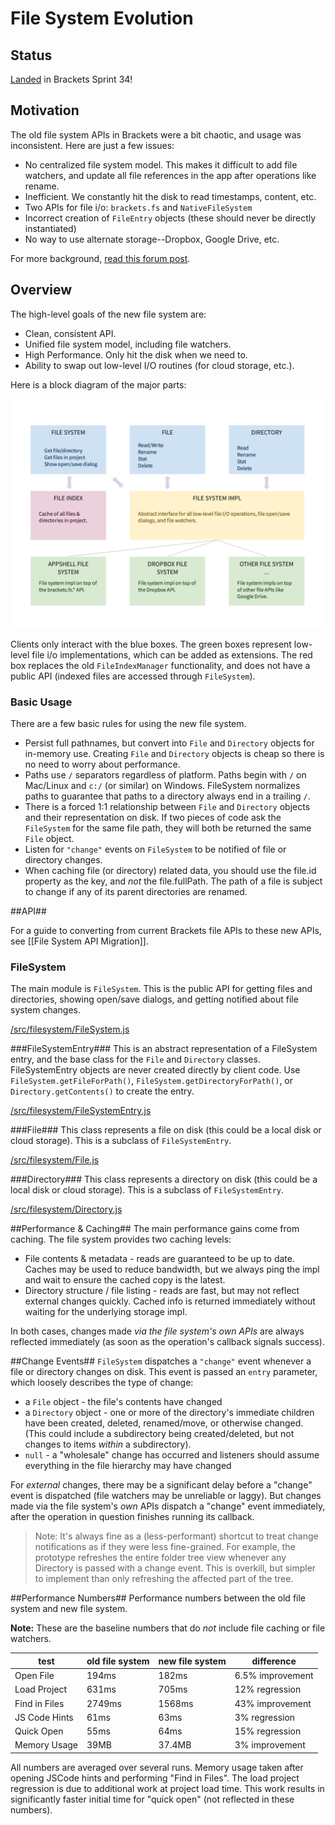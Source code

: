 # File System Evolution #

## Status ##
[Landed](https://github.com/adobe/brackets/pull/5797) in Brackets Sprint 34!

## Motivation ##

The old file system APIs in Brackets were a bit chaotic, and usage was inconsistent. Here are just a few issues:

* No centralized file system model. This makes it difficult to add file watchers, and update all file references in the app after operations like rename.
* Inefficient. We constantly hit the disk to read timestamps, content, etc.
* Two APIs for file i/o: `brackets.fs` and `NativeFileSystem`
* Incorrect creation of `FileEntry` objects (these should never be directly instantiated)
* No way to use alternate storage--Dropbox, Google Drive, etc.

For more background, [read this forum post](https://groups.google.com/d/msg/brackets-dev/95PyDKfMO0M/Lw9tBoBDUWwJ).

## Overview ##

The high-level goals of the new file system are:

* Clean, consistent API.
* Unified file system model, including file watchers.
* High Performance. Only hit the disk when we need to.
* Ability to swap out low-level I/O routines (for cloud storage, etc.).

Here is a block diagram of the major parts:

![File System Block Diagram](screenshots/filesystem/filesystem-block-diagram.png)

Clients only interact with the blue boxes. The green boxes represent low-level file i/o implementations, which can be added as extensions. The red box replaces the old `FileIndexManager` functionality, and does not have a public API (indexed files are accessed through `FileSystem`).


### Basic Usage ###
There are a few basic rules for using the new file system.

* Persist full pathnames, but convert into `File` and `Directory` objects for in-memory use. Creating `File` and `Directory` objects is cheap so there is no need to worry about performance.
* Paths use `/` separators regardless of platform. Paths begin with `/` on Mac/Linux and `c:/` (or similar) on Windows. FileSystem normalizes paths to guarantee that paths to a directory always end in a trailing `/`.
* There is a forced 1:1 relationship between `File` and `Directory` objects and their representation on disk. If two pieces of code ask the `FileSystem` for the same file path, they will both be returned the same `File` object.
* Listen for `"change"` events on `FileSystem` to be notified of file or directory changes. 
* When caching file (or directory) related data, you should use the file.id property as the key, and _not_ the file.fullPath. The path of a file is subject to change if any of its parent directories are renamed.

##API##

For a guide to converting from current Brackets file APIs to these new APIs, see [[File System API Migration]].

### FileSystem ###
The main module is `FileSystem`. This is the public API for getting files and directories, showing open/save dialogs, and getting notified about file system changes.

[/src/filesystem/FileSystem.js](https://github.com/adobe/brackets/blob/master/src/filesystem/FileSystem.js)

###FileSystemEntry###
This is an abstract representation of a FileSystem entry, and the base class for the `File` and `Directory` classes. FileSystemEntry objects are never created directly by client code. Use `FileSystem.getFileForPath()`, `FileSystem.getDirectoryForPath()`, or `Directory.getContents()` to create the entry.

[/src/filesystem/FileSystemEntry.js](https://github.com/adobe/brackets/blob/master/src/filesystem/FileSystemEntry.js)


###File###
This class represents a file on disk (this could be a local disk or cloud storage). This is a subclass of `FileSystemEntry`.

[/src/filesystem/File.js](https://github.com/adobe/brackets/blob/master/src/filesystem/File.js)


###Directory###
This class represents a directory on disk (this could be a local disk or cloud storage). This is a subclass of `FileSystemEntry`.

[/src/filesystem/Directory.js](https://github.com/adobe/brackets/blob/master/src/filesystem/Directory.js)

##Performance & Caching##
The main performance gains come from caching. The file system provides two caching levels:

* File contents & metadata - reads are guaranteed to be up to date. Caches may be used to reduce bandwidth, but we always ping the impl and wait to ensure the cached copy is the latest.
* Directory structure / file listing - reads are fast, but may not reflect external changes quickly. Cached info is returned immediately without waiting for the underlying storage impl.

In both cases, changes made _via the file system's own APIs_ are always reflected immediately (as soon as the operation's callback signals success).

##Change Events##
`FileSystem` dispatches a `"change"` event whenever a file or directory changes on disk. This event is passed an `entry` parameter, which loosely describes the type of change:

* a `File` object - the file's contents have changed
* a `Directory` object - one or more of the directory's immediate children have been created, deleted, renamed/move, or otherwise changed. (This could include a subdirectory being created/deleted, but not changes to items _within_ a subdirectory).
* `null` - a "wholesale" change has occurred and listeners should assume everything in the file hierarchy may have changed

For _external_ changes, there may be a significant delay before a "change" event is dispatched (file watchers may be unreliable or laggy). But changes made via the file system's _own_ APIs dispatch a "change" event immediately, after the operation in question finishes running its callback.

> Note: It's always fine as a (less-performant) shortcut to treat change notifications as if they were less fine-grained. For example, the prototype refreshes the entire folder tree view whenever any Directory is passed with a change event. This is overkill, but simpler to implement than only refreshing the affected part of the tree.

##Performance Numbers##
Performance numbers between the old file system and new file system. 

**Note:** These are the baseline numbers that do _not_ include file caching or file watchers.

<table>
  <thead>
    <tr>
      <th>test</th>
      <th>old file system</th>
      <th>new file system</th>
      <th>difference</th>
    </tr>
  </thead>
  <tbody>
    <tr>
      <td>Open File</td>
      <td>194ms</td>
      <td>182ms</td>
      <td>6.5% improvement</td>
    </tr>
    <tr>
      <td>Load Project</td>
      <td>631ms</td>
      <td>705ms</td>
      <td>12% regression</td>
    </tr>
    <tr>
      <td>Find in Files</td>
      <td>2749ms</td>
      <td>1568ms</td>
      <td>43% improvement</td>
    </tr>
    <tr>
      <td>JS Code Hints</td>
      <td>61ms</td>
      <td>63ms</td>
      <td>3% regression</td>
    </tr>
    <tr>
      <td>Quick Open</td>
      <td>55ms</td>
      <td>64ms</td>
      <td>15% regression</td>
    </tr>
    <tr>
      <td>Memory Usage</td>
      <td>39MB</td>
      <td>37.4MB</td>
      <td>3% improvement</td>
    </tr>
  </tbody>
</table>
All numbers are averaged over several runs. Memory usage taken after opening JSCode hints and performing "Find in Files". The load project regression is due to additional work at project load time. This work results in significantly faster initial time for "quick open" (not reflected in these numbers).
